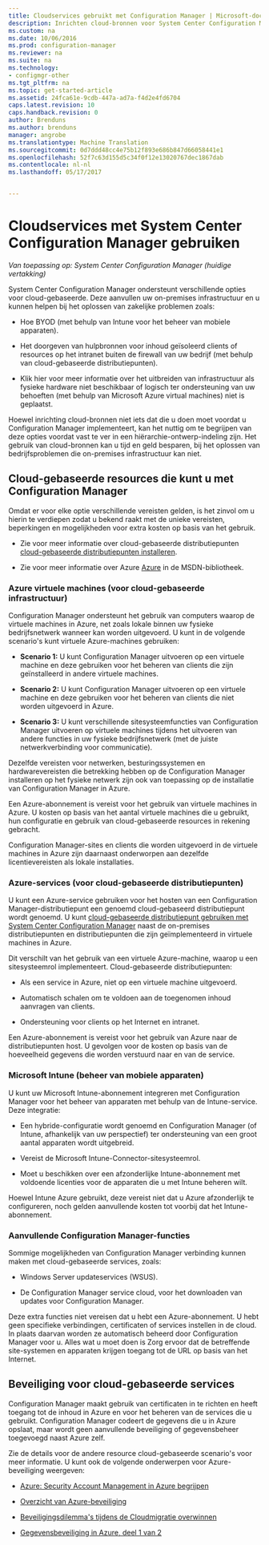 ```yaml
---
title: Cloudservices gebruikt met Configuration Manager | Microsoft-documenten
description: Inrichten cloud-bronnen voor System Center Configuration Manager om te voorzien in uw on-premises infrastructuur.
ms.custom: na
ms.date: 10/06/2016
ms.prod: configuration-manager
ms.reviewer: na
ms.suite: na
ms.technology:
- configmgr-other
ms.tgt_pltfrm: na
ms.topic: get-started-article
ms.assetid: 24fca61e-9cdb-447a-ad7a-f4d2e4fd6704
caps.latest.revision: 10
caps.handback.revision: 0
author: Brenduns
ms.author: brenduns
manager: angrobe
ms.translationtype: Machine Translation
ms.sourcegitcommit: 0d7ddd48cc4e75b12f893e686b847d66058441e1
ms.openlocfilehash: 52f7c63d155d5c34f0f12e13020767dec1867dab
ms.contentlocale: nl-nl
ms.lasthandoff: 05/17/2017


---
```

# <a name="use-cloud-services-with-system-center-configuration-manager"></a>Cloudservices met System Center Configuration Manager gebruiken

*Van toepassing op: System Center Configuration Manager (huidige vertakking)*

System Center Configuration Manager ondersteunt verschillende opties voor cloud-gebaseerde. Deze aanvullen uw on-premises infrastructuur en u kunnen helpen bij het oplossen van zakelijke problemen zoals:  

-   Hoe BYOD (met behulp van Intune voor het beheer van mobiele apparaten).  

-   Het doorgeven van hulpbronnen voor inhoud geïsoleerd clients of resources op het intranet buiten de firewall van uw bedrijf (met behulp van cloud-gebaseerde distributiepunten).  

-   Klik hier voor meer informatie over het uitbreiden van infrastructuur als fysieke hardware niet beschikbaar of logisch ter ondersteuning van uw behoeften (met behulp van Microsoft Azure virtual machines) niet is geplaatst.  

Hoewel inrichting cloud-bronnen niet iets dat die u doen moet voordat u Configuration Manager implementeert, kan het nuttig om te begrijpen van deze opties voordat vast te ver in een hiërarchie-ontwerp-indeling zijn. Het gebruik van cloud-bronnen kan u tijd en geld besparen, bij het oplossen van bedrijfsproblemen die on-premises infrastructuur kan niet.  

## <a name="cloud-based-resources-you-can-use-with-configuration-manager"></a>Cloud-gebaseerde resources die kunt u met Configuration Manager  
 Omdat er voor elke optie verschillende vereisten gelden, is het zinvol om u hierin te verdiepen zodat u bekend raakt met de unieke vereisten, beperkingen en mogelijkheden voor extra kosten op basis van het gebruik.  

-   Zie voor meer informatie over cloud-gebaseerde distributiepunten [cloud-gebaseerde distributiepunten installeren](/sccm/core/servers/deploy/configure/install-cloud-based-distribution-points-in-microsoft-azure).

-   Zie voor meer informatie over Azure [Azure](http://go.microsoft.com/fwlink/p/?LinkId=262965) in de MSDN-bibliotheek.  

### <a name="azure-virtual-machines-for-cloud-based-infrastructure"></a>Azure virtuele machines (voor cloud-gebaseerde infrastructuur)  
 Configuration Manager ondersteunt het gebruik van computers waarop de virtuele machines in Azure, net zoals lokale binnen uw fysieke bedrijfsnetwerk wanneer kan worden uitgevoerd. U kunt in de volgende scenario's kunt virtuele Azure-machines gebruiken:  

-   **Scenario 1:** U kunt Configuration Manager uitvoeren op een virtuele machine en deze gebruiken voor het beheren van clients die zijn geïnstalleerd in andere virtuele machines.  

-   **Scenario 2:** U kunt Configuration Manager uitvoeren op een virtuele machine en deze gebruiken voor het beheren van clients die niet worden uitgevoerd in Azure.  

-   **Scenario 3:** U kunt verschillende sitesysteemfuncties van Configuration Manager uitvoeren op virtuele machines tijdens het uitvoeren van andere functies in uw fysieke bedrijfsnetwerk (met de juiste netwerkverbinding voor communicatie).  

Dezelfde vereisten voor netwerken, besturingssystemen en hardwarevereisten die betrekking hebben op de Configuration Manager installeren op het fysieke netwerk zijn ook van toepassing op de installatie van Configuration Manager in Azure.  

Een Azure-abonnement is vereist voor het gebruik van virtuele machines in Azure. U kosten op basis van het aantal virtuele machines die u gebruikt, hun configuratie en gebruik van cloud-gebaseerde resources in rekening gebracht.  

Configuration Manager-sites en clients die worden uitgevoerd in de virtuele machines in Azure zijn daarnaast onderworpen aan dezelfde licentievereisten als lokale installaties.  

### <a name="azure-services-for-cloud-based-distribution-points"></a>Azure-services (voor cloud-gebaseerde distributiepunten)  
 U kunt een Azure-service gebruiken voor het hosten van een Configuration Manager-distributiepunt een genoemd cloud-gebaseerd distributiepunt wordt genoemd. U kunt [cloud-gebaseerde distributiepunt gebruiken met System Center Configuration Manager](../../core/plan-design/hierarchy/use-a-cloud-based-distribution-point.md) naast de on-premises distributiepunten en distributiepunten die zijn geïmplementeerd in virtuele machines in Azure.  

 Dit verschilt van het gebruik van een virtuele Azure-machine, waarop u een sitesysteemrol implementeert. Cloud-gebaseerde distributiepunten:  

-   Als een service in Azure, niet op een virtuele machine uitgevoerd.  

-   Automatisch schalen om te voldoen aan de toegenomen inhoud aanvragen van clients.  

-   Ondersteuning voor clients op het Internet en intranet.  

Een Azure-abonnement is vereist voor het gebruik van Azure naar de distributiepunten host. U gevolgen voor de kosten op basis van de hoeveelheid gegevens die worden verstuurd naar en van de service.  

### <a name="microsoft-intune-for-mobile-device-management"></a>Microsoft Intune (beheer van mobiele apparaten)  
 U kunt uw Microsoft Intune-abonnement integreren met Configuration Manager voor het beheer van apparaten met behulp van de Intune-service. Deze integratie:  

-   Een hybride-configuratie wordt genoemd en Configuration Manager (of Intune, afhankelijk van uw perspectief) ter ondersteuning van een groot aantal apparaten wordt uitgebreid.  

-   Vereist de Microsoft Intune-Connector-sitesysteemrol.  

-   Moet u beschikken over een afzonderlijke Intune-abonnement met voldoende licenties voor de apparaten die u met Intune beheren wilt.  

Hoewel Intune Azure gebruikt, deze vereist niet dat u Azure afzonderlijk te configureren, noch gelden aanvullende kosten tot voorbij dat het Intune-abonnement.  

### <a name="additional-configuration-manager-capabilities"></a>Aanvullende Configuration Manager-functies  
 Sommige mogelijkheden van Configuration Manager verbinding kunnen maken met cloud-gebaseerde services, zoals:  

-   Windows Server updateservices (WSUS).  

-   De Configuration Manager service cloud, voor het downloaden van updates voor Configuration Manager.  

Deze extra functies niet vereisen dat u hebt een Azure-abonnement. U hebt geen specifieke verbindingen, certificaten of services instellen in de cloud. In plaats daarvan worden ze automatisch beheerd door Configuration Manager voor u. Alles wat u moet doen is Zorg ervoor dat de betreffende site-systemen en apparaten krijgen toegang tot de URL op basis van het Internet.  

##  <a name="BKMK_CloudSec"></a>Beveiliging voor cloud-gebaseerde services  
 Configuration Manager maakt gebruik van certificaten in te richten en heeft toegang tot de inhoud in Azure en voor het beheren van de services die u gebruikt. Configuration Manager codeert de gegevens die u in Azure opslaat, maar wordt geen aanvullende beveiliging of gegevensbeheer toegevoegd naast Azure zelf.  

 Zie de details voor de andere resource cloud-gebaseerde scenario's voor meer informatie. U kunt ook de volgende onderwerpen voor Azure-beveiliging weergeven:  

-   [Azure: Security Account Management in Azure begrijpen](http://go.microsoft.com/fwlink/p/?LinkId=262968)  

-   [Overzicht van Azure-beveiliging](http://go.microsoft.com/fwlink/p/?LinkId=262970)  

-   [Beveiligingsdilemma's tijdens de Cloudmigratie overwinnen](http://go.microsoft.com/fwlink/p/?LinkId=262971)  

-   [Gegevensbeveiliging in Azure, deel 1 van 2](http://go.microsoft.com/fwlink/p/?LinkId=262974)  

